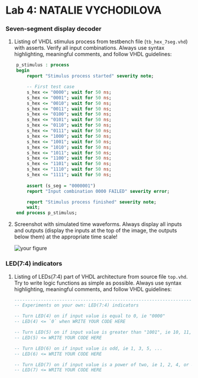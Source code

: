 # Lab 4: NATALIE VYCHODILOVA

### Seven-segment display decoder

1. Listing of VHDL stimulus process from testbench file (`tb_hex_7seg.vhd`) with asserts. Verify all input combinations. Always use syntax highlighting, meaningful comments, and follow VHDL guidelines:

```vhdl
    p_stimulus : process
    begin
        report "Stimulus process started" severity note;

        -- First test case
        s_hex <= "0000"; wait for 50 ns;
        s_hex <= "0001"; wait for 50 ns;
        s_hex <= "0010"; wait for 50 ns;
        s_hex <= "0011"; wait for 50 ns;
        s_hex <= "0100"; wait for 50 ns;
        s_hex <= "0101"; wait for 50 ns;
        s_hex <= "0110"; wait for 50 ns;
        s_hex <= "0111"; wait for 50 ns;
        s_hex <= "1000"; wait for 50 ns;
        s_hex <= "1001"; wait for 50 ns;
        s_hex <= "1010"; wait for 50 ns;
        s_hex <= "1011"; wait for 50 ns;
        s_hex <= "1100"; wait for 50 ns;
        s_hex <= "1101"; wait for 50 ns;
        s_hex <= "1110"; wait for 50 ns;
        s_hex <= "1111"; wait for 50 ns;
        
        assert (s_seg = "0000001")
        report "Input combination 0000 FAILED" severity error;

        report "Stimulus process finished" severity note;
        wait;
    end process p_stimulus;
```

2. Screenshot with simulated time waveforms. Always display all inputs and outputs (display the inputs at the top of the image, the outputs below them) at the appropriate time scale!

   ![your figure]()

### LED(7:4) indicators

1. Listing of LEDs(7:4) part of VHDL architecture from source file `top.vhd`. Try to write logic functions as simple as possible. Always use syntax highlighting, meaningful comments, and follow VHDL guidelines:

   ```vhdl
   --------------------------------------------------------------------
   -- Experiments on your own: LED(7:4) indicators

   -- Turn LED(4) on if input value is equal to 0, ie "0000"
   -- LED(4) <= `0` when WRITE YOUR CODE HERE

   -- Turn LED(5) on if input value is greater than "1001", ie 10, 11, 12, ...
   -- LED(5) <= WRITE YOUR CODE HERE

   -- Turn LED(6) on if input value is odd, ie 1, 3, 5, ...
   -- LED(6) <= WRITE YOUR CODE HERE

   -- Turn LED(7) on if input value is a power of two, ie 1, 2, 4, or 8
   -- LED(7) <= WRITE YOUR CODE HERE
   ```
